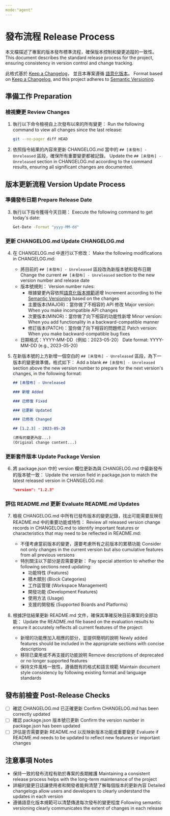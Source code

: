 ```yaml
---
mode:"agent"
---
```


# 發布流程 Release Process

本文檔描述了專案的版本發布標準流程，確保版本控制和變更追蹤的一致性。
This document describes the standard release process for the project, ensuring consistency in version control and change tracking.

此格式基於 [Keep a Changelog](https://keepachangelog.com/zh-TW/1.0.0/)，
並且本專案遵循 [語意化版本](https://semver.org/lang/zh-TW/)。
Format based on [Keep a Changelog](https://keepachangelog.com/en/1.0.0/),
and this project adheres to [Semantic Versioning](https://semver.org/spec/v2.0.0.html).

## 準備工作 Preparation

### 檢視變更 Review Changes

1. 執行以下命令檢視自上次發布以來的所有變更：
   Run the following command to view all changes since the last release:

    ```bash
    git --no-pager diff HEAD
    ```

2. 依照指令結果的內容來更新 CHANGELOG.md 當中的 `## [未發布] - Unreleased` 區段，確保所有重要變更都被記錄。
   Update the `## [未發布] - Unreleased` section in CHANGELOG.md according to the command results, ensuring all significant changes are documented.

## 版本更新流程 Version Update Process

### 準備發布日期 Prepare Release Date

3. 執行以下指令獲得今天日期：
   Execute the following command to get today's date:

    ```bash
    Get-Date -Format "yyyy-MM-dd"
    ```

### 更新 CHANGELOG.md Update CHANGELOG.md

4. 在 CHANGELOG.md 中進行以下修改：
   Make the following modifications in CHANGELOG.md:

    - 將目前的 `## [未發布] - Unreleased` 區段改為新版本號和發布日期
      Change the current `## [未發布] - Unreleased` section to the new version number and release date
    - 版本號規則：
      Version number rules:
        - 根據變更內容依照[語意化版本規範](https://semver.org/lang/zh-TW/)遞增
          Increment according to the [Semantic Versioning](https://semver.org/spec/v2.0.0.html) based on the changes
        - 主要版本(MAJOR)：當你做了不相容的 API 修改
          Major version: When you make incompatible API changes
        - 次要版本(MINOR)：當你做了向下相容的功能性新增
          Minor version: When you add functionality in a backward-compatible manner
        - 修訂版本(PATCH)：當你做了向下相容的問題修正
          Patch version: When you make backward-compatible bug fixes
    - 日期格式：YYYY-MM-DD（例如：2023-05-20）
      Date format: YYYY-MM-DD (e.g., 2023-05-20)

5. 在新版本號的上方新增一個空白的 `## [未發布] - Unreleased` 區段，為下一版本的變更做準備，格式如下：
   Add a blank `## [未發布] - Unreleased` section above the new version number to prepare for the next version's changes, in the following format:

    ```markdown
    ## [未發布] - Unreleased

    ### 新增 Added

    ### 已修復 Fixed

    ### 已更新 Updated

    ### 已修改 Changed

    ## [1.2.3] - 2023-05-20

    (原有的變更內容...)
    (Original change content...)
    ```

### 更新套件版本 Update Package Version

6. 將 package.json 中的 version 欄位更新為與 CHANGELOG.md 中最新發布的版本號一致：
   Update the version field in package.json to match the latest released version in CHANGELOG.md:

    ```json
    "version": "1.2.3"
    ```

### 評估 README.md 更新 Evaluate README.md Updates

7. 檢視 CHANGELOG.md 中所有已發布版本的變更記錄，找出可能需要反映在 README.md 中的重要功能或特性：
   Review all released version change records in CHANGELOG.md to identify important features or characteristics that may need to be reflected in README.md:

    - 不僅考慮當前版本的變更，還要考慮所有之前版本的累積功能
      Consider not only changes in the current version but also cumulative features from all previous versions
    - 特別關注以下部分是否需要更新：
      Pay special attention to whether the following sections need updating:
        - 功能特性 (Features)
        - 積木類別 (Block Categories)
        - 工作區管理 (Workspace Management)
        - 開發功能 (Development Features)
        - 使用方法 (Usage)
        - 支援的開發板 (Supported Boards and Platforms)

8. 根據評估結果更新 README.md 文件，確保其準確反映目前專案的全部功能：
   Update the README.md file based on the evaluation results to ensure it accurately reflects all current features of the project:

    - 新增的功能應加入相應的部分，並提供簡明的說明
      Newly added features should be included in the appropriate sections with concise descriptions
    - 移除已棄用或不再支援的功能說明
      Remove descriptions of deprecated or no longer supported features
    - 保持文件風格一致性，遵循既有的格式和語言規範
      Maintain document style consistency by following existing format and language standards

## 發布前檢查 Post-Release Checks

- [ ] 確認 CHANGELOG.md 已正確更新
        Confirm CHANGELOG.md has been correctly updated
- [ ] 確認 package.json 版本號已更新
        Confirm the version number in package.json has been updated
- [ ] 評估是否需要更新 README.md 以反映新版本功能或重要變更
        Evaluate if README.md needs to be updated to reflect new features or important changes

## 注意事項 Notes

- 保持一致的發布流程有助於專案的長期維護
    Maintaining a consistent release process helps with the long-term maintenance of the project
- 詳細的變更日誌讓使用者和開發者能夠清楚了解每個版本的更新內容
    Detailed changelogs allow users and developers to clearly understand the updates in each version
- 遵循語意化版本規範可以清楚傳達每次發布的變更程度
    Following semantic versioning clearly communicates the extent of changes in each release
